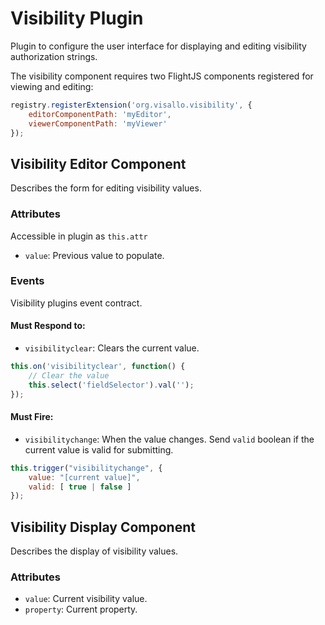# Visibility Plugin

Plugin to configure the user interface for displaying and editing visibility authorization strings.

The visibility component requires two FlightJS components registered for viewing and editing:

```js
registry.registerExtension('org.visallo.visibility', {
    editorComponentPath: 'myEditor',
    viewerComponentPath: 'myViewer'
});
```

## Visibility Editor Component

Describes the form for editing visibility values.

### Attributes

Accessible in plugin as `this.attr`

* `value`: Previous value to populate.

### Events

Visibility plugins event contract.

#### Must Respond to:

* `visibilityclear`: Clears the current value.

```js
this.on('visibilityclear', function() {
    // Clear the value
    this.select('fieldSelector').val('');
});
```

#### Must Fire:

* `visibilitychange`: When the value changes. Send `valid` boolean if the current value is valid for submitting.

```js
this.trigger("visibilitychange", {
    value: "[current value]",
    valid: [ true | false ]
});
```

## Visibility Display Component

Describes the display of visibility values.

### Attributes

* `value`: Current visibility value.
* `property`: Current property.
